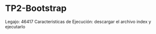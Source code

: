 # TP2-Bootstrap
Legajo: 46417
Caracteristicas de Ejecución: descargar el archivo index y ejecutarlo
